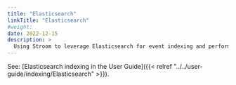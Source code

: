 ```yaml
---
title: "Elasticsearch"
linkTitle: "Elasticsearch"
#weight:
date: 2022-12-15
description: >
  Using Stroom to leverage Elasticsearch for event indexing and perform queries using Stroom dashboards or external tools.
---
```


See: [Elasticsearch indexing in the User Guide]({{< relref "../../user-guide/indexing/Elasticsearch" >}}).